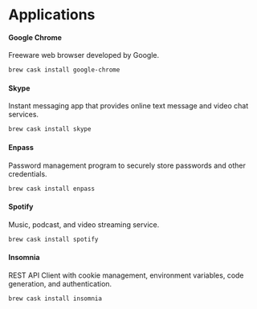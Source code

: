# Applications

#### Google Chrome

Freeware web browser developed by Google.

```bash
brew cask install google-chrome
```

#### Skype

Instant messaging app that provides online text message and video chat services. 

```bash
brew cask install skype
```

#### Enpass

Password management program to securely store passwords and other credentials.

```bash
brew cask install enpass
```

#### Spotify

Music, podcast, and video streaming service.

```bash
brew cask install spotify
```

#### Insomnia

REST API Client with cookie management, environment variables, code generation, and authentication.

```
brew cask install insomnia
```



